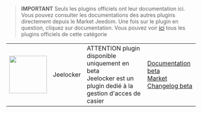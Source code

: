 
>**IMPORTANT**
>Seuls les plugins officiels ont leur documentation ici. Vous pouvez consulter les documentations des autres plugins directement depuis le Market Jeedom. Une fois sur le plugin en question, cliquez sur documentation.
>Vous pouvez voir [ici](https://market.jeedom.com/index.php?v=d&p=market&type=plugin&categorie=Jeelocker) tous les plugins officiels de cette catégorie


| | | | |
|--- | --- | --- | ---|
|<img src="./beta/._icon.png" class="pluginLogo" width="100" />|Jeelocker|ATTENTION plugin disponible uniquement en beta<br/>Jeelocker est un plugin dedié à la gestion d'acces de casier|[Documentation beta](./beta/index.md)<br/>[Market](https://market.jeedom.com/index.php?v=d&p=market_display&id=4237)<br/>[Changelog beta](./beta/changelog.md)|
